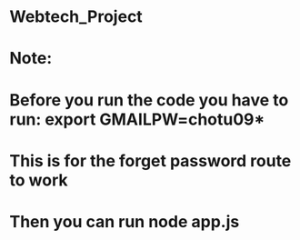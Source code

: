 # Webtech_Project

# Note: 
# Before you run the code you have to run: export GMAILPW=chotu09*
# This is for the forget password route to work
# Then you can run node app.js